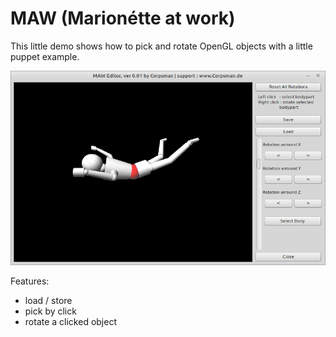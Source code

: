 # MAW (Marionétte at work)

This little demo shows how to pick and rotate OpenGL objects with a little puppet example.

![](preview.png)

Features:
- load / store
- pick by click
- rotate a clicked object